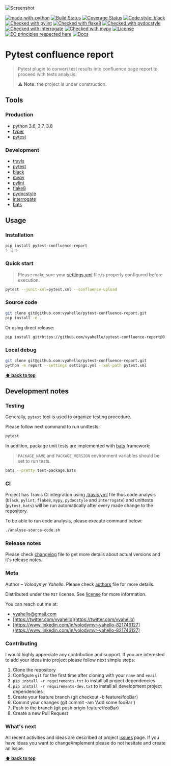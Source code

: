 ![Screenshot](media/logo.png)

[![made-with-python](https://img.shields.io/badge/Made%20with-Python-1f425f.svg)](https://www.python.org/)
[![Build Status](https://travis-ci.org/vyahello/pytest-confluence-report.svg?branch=master)](https://travis-ci.org/vyahello/pytest-confluence-report)
[![Coverage Status](https://coveralls.io/repos/github/vyahello/pytest-confluence-report/badge.svg?branch=master)](https://coveralls.io/github/vyahello/pytest-confluence-report?branch=master)
[![Code style: black](https://img.shields.io/badge/code%20style-black-000000.svg)](https://github.com/psf/black)
[![Checked with pylint](https://img.shields.io/badge/pylint-checked-blue)](https://www.pylint.org)
[![Checked with flake8](https://img.shields.io/badge/flake8-checked-blue)](http://flake8.pycqa.org/)
[![Checked with pydocstyle](https://img.shields.io/badge/pydocstyle-checked-yellowgreen)](http://www.pydocstyle.org/)
[![Checked with interrogate](https://img.shields.io/badge/interrogate-checked-yellowgreen)](https://interrogate.readthedocs.io/en/latest/)
[![Checked with mypy](http://www.mypy-lang.org/static/mypy_badge.svg)](http://mypy-lang.org/)
[![License](https://img.shields.io/badge/license-MIT-green.svg)](LICENSE.md)
[![EO principles respected here](https://www.elegantobjects.org/badge.svg)](https://www.elegantobjects.org)
[![Docs](https://img.shields.io/badge/docs-github-orange)](https://vyahello.github.io/pytest-confluence-report/)

# Pytest confluence report

> Pytest plugin to convert test results into confluence page report to proceed with tests analysis.
> 
> ⚠️  **Note:** the project is under construction.

## Tools

### Production

- python 3.6, 3.7, 3.8
- [typer](https://typer.tiangolo.com/)
- [pytest](https://pypi.org/project/pytest/)

### Development

- [travis](https://travis-ci.org/)
- [pytest](https://pypi.org/project/pytest/)
- [black](https://black.readthedocs.io/en/stable/)
- [mypy](http://mypy.readthedocs.io/en/latest)
- [pylint](https://www.pylint.org/)
- [flake8](http://flake8.pycqa.org/en/latest/)
- [pydocstyle](https://github.com/PyCQA/pydocstyle)
- [interrogate](https://interrogate.readthedocs.io/en/latest/)
- [bats](https://github.com/sstephenson/bats)

## Usage

### Installation

```bash
pip install pytest-confluence-report
✨ 🍰 ✨
```

### Quick start

> Please make sure your [settings.yml](settings.yml) file is properly configured before execution.

```bash
pytest --junit-xml=pytest.xml --confluence-upload
```

### Source code

```bash
git clone git@github.com:vyahello/pytest-confluence-report.git
pip install -e .
```

Or using direct release:
```bash
pip install git+https://github.com/vyahello/pytest-confluence-report@0.0.2
```

### Local debug

```bash
git clone git@github.com:vyahello/pytest-confluence-report.git
python -m report --settings settings.yml --xml-path pytest.xml
```

**[⬆ back to top](#pytest-confluence-report)**

## Development notes

### Testing

Generally, `pytest` tool is used to organize testing procedure.

Please follow next command to run unittests:
```bash
pytest
```

In addition, package unit tests are implemented with [bats](https://github.com/sstephenson/bats) framework:
> `PACKAGE_NAME` and `PACKAGE_VERSION` environment variables should be set to run tests.

```bash
bats --pretty test-package.bats
```

### CI

Project has Travis CI integration using [.travis.yml](.travis.yml) file thus code analysis (`black`, `pylint`, `flake8`, `mypy`, `pydocstyle` and `interrogate`) and unittests (`pytest`, `bats`) will be run automatically after every made change to the repository.

To be able to run code analysis, please execute command below:
```bash
./analyse-source-code.sh
```

### Release notes

Please check [changelog](CHANGELOG.md) file to get more details about actual versions and it's release notes.

### Meta

Author – _Volodymyr Yahello_. Please check [authors](AUTHORS.md) file for more details.

Distributed under the `MIT` license. See [license](LICENSE.md) for more information.

You can reach out me at:
* [vyahello@gmail.com](vyahello@gmail.com)
* [https://twitter.com/vyahello](https://twitter.com/vyahello)
* [https://www.linkedin.com/in/volodymyr-yahello-821746127](https://www.linkedin.com/in/volodymyr-yahello-821746127)

### Contributing

I would highly appreciate any contribution and support. If you are interested to add your ideas into project please follow next simple steps:

1. Clone the repository
2. Configure `git` for the first time after cloning with your `name` and `email`
3. `pip install -r requirements.txt` to install all project dependencies
4. `pip install -r requirements-dev.txt` to install all development project dependencies
5. Create your feature branch (git checkout -b feature/fooBar)
6. Commit your changes (git commit -am 'Add some fooBar')
7. Push to the branch (git push origin feature/fooBar)
8. Create a new Pull Request

### What's next

All recent activities and ideas are described at project [issues](https://github.com/vyahello/pytest-confluence-report/issues) page. 
If you have ideas you want to change/implement please do not hesitate and create an issue.

**[⬆ back to top](#pytest-confluence-report)**
